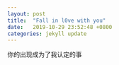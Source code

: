 ```yaml
---
layout: post
title:  "Fall in l0ve with you"
date:   2019-10-29 23:52:48 +0800
categories: jekyll update
---
```


<p>你的出现成为了我认定的事</p>